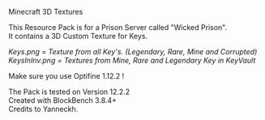 Minecraft 3D Textures

This Resource Pack is for a Prison Server called "Wicked Prison".\
It contains a 3D Custom Texture for Keys.

*Keys.png = Texture from all Key's. (Legendary, Rare, Mine and Corrupted)\
KeysInInv.png = Textures from Mine, Rare and Legendary Key in KeyVault*

Make sure you use Optifine 1.12.2 !

The Pack is tested on Version 12.2.2\
Created with BlockBench 3.8.4+\
Credits to Yanneckh.
